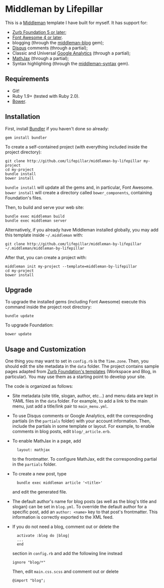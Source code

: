 # Middleman by Lifepillar

This is a [Middleman](http://middlemanapp.com) template I have built for myself.
It has support for:

- [Zurb Foundation 5 or later](http://foundation.zurb.com);
- [Font Awesome 4 or later](http://fortawesome.github.io/Font-Awesome/).
- blogging (through the [middleman-blog](https://github.com/middleman/middleman-blog) gem);
- [Disqus](http://disqus.com) comments (through a partial);
- Classic and Universal [Google Analytics](https://developers.google.com/analytics/devguides/collection/analyticsjs/) (through a partial);
- [MathJax](http://www.mathjax.org) (through a partial);
- Syntax highlighting (through the [middleman-syntax](https://github.com/middleman/middleman-syntax) gem).


## Requirements

- Git!
- Ruby 1.9+ (tested with Ruby 2.0).
- [Bower](http://bower.io).


## Installation

First, install [Bundler](http://bundler.io) if you haven't done so already:

    gem install bundler

To create a self-contained project (with everything included inside the project directory):

    git clone http://github.com/lifepillar/middleman-by-lifepillar my-project
    cd my-project
    bundle install
    bower install

`bundle install` will update all the gems and, in particular, Font Awesome.
`bower install` will create a directory called `bower_components`, containing Foundation's files.

Then, to build and serve your web site:

    bundle exec middleman build
    bundle exec middleman server

Alternatively, if you already have Middleman installed globally, you may add this template inside `~/.middleman` with:

    git clone http://github.com/lifepillar/middleman-by-lifepillar ~/.middleman/middleman-by-lifepillar

After that, you can create a project with:

    middleman init my-project --template=middleman-by-lifepillar
    cd my-project
    bower install


## Upgrade

To upgrade the installed gems (including Font Awesome) execute this command inside
the project root directory:

    bundle update

To upgrade Foundation:

    bower update


## Usage and Customization

One thing you may want to set in `config.rb` is the `Time.zone`. Then, you should edit the site metadata in the `data` folder. The project contains sample pages adapted from [Zurb Foundation's templates](http://foundation.zurb.com/templates.php) (Workspace and Blog, in particular). You may use them as a starting point to develop your site.

The code is organized as follows:

- Site metadata (site title, slogan, author, etc…) and menu data are kept in YAML files in the `data` folder. For example, to add a link to the main menu, just add a title/link pair to `main_menu.yml`.

- To use Disqus comments or Google Analytics, edit the corresponding partials (in the `partials` folder) with your account information. Then, include the partials in some template or layout. For example, to enable comments in blog posts, edit `blog/_article.erb`.

- To enable MathJax in a page, add

        layout: mathjax

  to the frontmatter. To configure MathJax, edit the corresponding partial in the `partials` folder.

- To create a new post, type

        bundle exec middleman article '<title>'

  and edit the generated file.

- The default author's name for blog posts (as well as the blog's title and slogan) can be set in `blog.yml`. To override the default author for a specific post, add an `author: <name>` key to that post's frontmatter. This information is correctly exported to the XML feed.

- If you do not need a blog, comment out or delete the

        activate :blog do |blog|
        ...
        end

  section in `config.rb` and add the following line instead

      ignore "blog/*"

  Then, edit `main.css.scss` and comment out or delete

      @import "blog";
